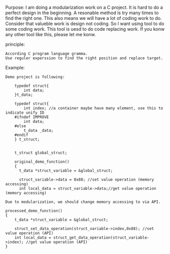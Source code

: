 Purpose:
  I am doing a modularization work on a C project. It is hard to do a perfect design in the beginning. A resonable method is try many times to find the right one. This also means we will have a lot of coding work to do.
  Consider that valueble work is design not coding. So I want using tool to do some coding work. This tool is uesd to do code replacing work.
  If you konw any other tool like this, please let me konw.


principle:

    According C program language gramma.
    Use reguler experssion to find the right position and replace target.

Example:

    Demo project is following:

		typedef struct{
			int data;
		}t_data;

		typedef struct{
			int index; //a container maybe have many element, use this to indicate unify ID
		#ifndef IMPROVE
			int data;
		#else
			t_data _data;
		#endif
		} t_struct;


		t_struct global_struct;

		original_demo_function()
		{
		  t_data *struct_variable = &global_struct;

		  struct_variable->data = 0x88; //set value operation (memory accessing)
		  int local_data = struct_variable->data;//get value operation (memory accessing)

    Due to modularization, we should change memory accessing to via API.

	processed_demo_function()
	{
		t_data *struct_variable = &global_struct;

		struct_set_data_operation(struct_variable->index,0x88); //set value operation (API)
		int local_data = struct_get_data_operation(struct_variable->index); //get value operation (API)
	}



